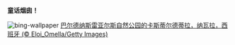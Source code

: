 
**童话烟囱！**

![bing-wallpaper](https://www.bing.com/th?id=OHR.Castildetierra_ZH-CN6042529770_1920x1080.jpg)
[巴尔德纳斯雷亚尔斯自然公园的卡斯蒂尔德蒂拉，纳瓦拉，西班牙 (© Eloi_Omella/Getty Images)](https://www.bing.com/search?q=%E5%B7%B4%E5%B0%94%E5%BE%B7%E7%BA%B3%E6%96%AF%E9%9B%B7%E4%BA%9A%E5%B0%94%E6%96%AF%E8%87%AA%E7%84%B6%E5%85%AC%E5%9B%AD&amp;form=hpcapt&amp;mkt=zh-cn)
  